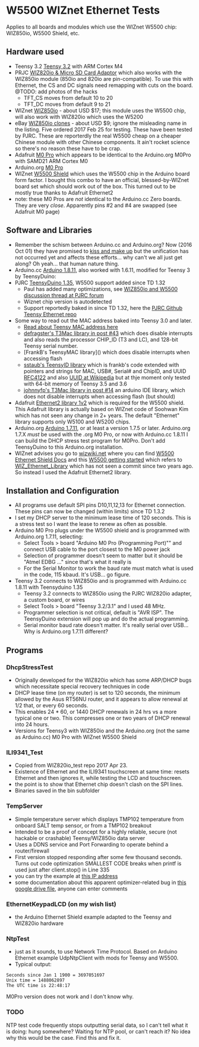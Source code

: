 # W5500 WIZnet Ethernet Tests
Applies to all boards and modules which use the WIZnet W5500 chip: WIZ850io, W5500 Shield, etc.

## Hardware used
- Teensy 3.2 [Teensy 3.2](https://www.pjrc.com/store/teensy32.html) with ARM Cortex M4
- PRJC [WIZ820io & Micro SD Card Adaptor](https://www.pjrc.com/store/wiz820_sd_adaptor.html) which also works with the WIZ850io module (850io and 820io are pin-compatible). To use this with Ethernet, the CS and DC signals need remapping with cuts on the board. @TODO: add photos of the hacks
  - TFT_CS moves from default 10 to 20
  - TFT_DC moves from default 9 to 21
- WIZnet [WIZ850io](http://www.wiznet.co.kr/product-item/wiz850io/) - about USD $17; this module uses the W5500 chip, will also work with WIZ820io which uses the W5200
- eBay [WIZ850io clones](http://www.ebay.com/itm/201560299414?_trksid=p2057872.m2749.l2649&ssPageName=STRK%3AMEBIDX%3AIT) - about USD $9; ignore the misleading name in the listing. Five ordered 2017 Feb 25 for testing. These have been tested by PJRC. These are reporterdly the real W5500 cheap on a cheaper Chinese module with other Chinese components. It ain't rocket science so there's no reason these have to be crap.
- Adafruit [M0 Pro](https://www.adafruit.com/products/2417) which appears to be identical to the Arduino.org M0Pro with SAMD21 ARM Cortex M0
- Arduino.org [M0 Pro](http://www.arduino.org/products/boards/arduino-m0-pro)
- WIZnet [W5500 Shield](http://www.wiznet.co.kr/product-item/w5500-ethernet-shield/) which uses the W5500 chip in the Arduino board form factor. I bought this combo to have an official, blessed-by-WIZnet board set which should work out of the box. This turned out to be mostly true thanks to Adafruit Ethernet2
- note: these M0 Pros are *not* identical to the Arduino.cc Zero boards. They are very *close*. Apparently pins #2 and #4 are swapped (see Adafruit M0 page)

## Software and Libraries
 - Remember the schism between Arduino.cc and Arduino.org? Now (2016 Oct 01) they have promised to [kiss and make up](https://blog.arduino.cc/2016/10/01/two-arduinos-become-one-2/) but the unification has not occurred yet and affects these efforts... why can't we all just get along? Oh yeah... that human nature thing.
 - Arduino.cc [Arduino 1.8.11](https://www.arduino.cc/en/Main/Software), also worked with 1.6.11, modified for Teensy 3 by TeensyDuino: 
 - PJRC [TeensyDuino 1.35](http://www.pjrc.com/teensy/td_download.html), W5500 support added since TD 1.32
   - Paul has added many optimizations, see [WIZ850io and W5500 discussion thread at PJRC forum](https://forum.pjrc.com/threads/28642-Wiznet-W5500-support/page2?highlight=Wiz850io)
   - Wiznet chip version is autodetected
   - Support reportedly baked in since TD 1.32, here the [PJRC Github Teensy Ethernet repo](https://github.com/PaulStoffregen/Ethernet)
 - Some way to read out the MAC address baked into Teensy 3.0 and later. 
   - [Read about Teensy MAC address here](https://forum.pjrc.com/threads/91-teensy-3-MAC-address)
   - [defragster's T3Mac library in post #43](https://forum.pjrc.com/attachment.php?attachmentid=7074&d=1462266657) which does disable interrupts and also reads the processor CHIP_ID (T3 and LC), and 128-bit Teensy serial number. 
   - [FrankB's TeensyMAC library](\) which does disable interrupts when accessing flash
   - [sstaub's TeensyID library](https://github.com/sstaub/TeensyID) which is frankb's code extended with pointers and strings for MAC, USB#, Serial# and ChipID, and UUID [RFC4122](https://tools.ietf.org/html/rfc4122) and also [UUID at Wikipedia](https://en.wikipedia.org/wiki/Universally_unique_identifier) but at thje moment only tested with 64-bit memory of Teensy 3.5 and 3.6
   - [johnnyfp's T3Mac library in post #14](https://forum.pjrc.com/attachment.php?attachmentid=2083&d=1401162864) an arduino IDE library, which does not disable interrupts when accessing flash (but should)
 - Adafruit [Ethernet2 library 1v2](https://github.com/adafruit/Ethernet2) which is required for the W5500 shield. This Adafruit library is actually based on WIZnet code of Soohwan Kim which has not seen any change in 2+ years. The default "Ethernet" library supports only W5100 and W5200 chips.
 - Arduino.org [Arduino 1.7.11](http://www.arduino.org/downloads), or at least a version 1.7.5 or later. Arduino.org 1.7.X *must* be used with the .org M0 Pro, or now with Arduino.cc 1.8.11 I can build the DHCP stress test program for M0Pro. Don't add TeensyDuino to this Arduino.org installation.
 - WIZnet advises you go to [wizwiki.net](wizwiki.net) where you can find [W5500 Ethernet Shield Docs](http://wizwiki.net/wiki/doku.php?id=osh:w5500_ethernet_shield:start) and this [W5500 getting started](http://wizwiki.net/wiki/doku.php?id=osh:w5500_ethernet_shield_getting_started) which refers to [WIZ_Ethernet_Library](https://github.com/Wiznet/WIZ_Ethernet_Library) which has not seen a commit since two years ago. So instead I used the Adafruit Ethernet2 library.

## Installation and Configuration
- All programs use default SPI pins D10,11,12,13 for Ethernet connection. These pins can now be changed (within limits) since TD 1.3.2
- I set my DHCP server to the minimum lease time of 120 seconds. This is a stress test so I want the lease to renew as often as possible.
- Arduino M0 Pro plugs under the W5500 shield and is programmed with Arduino.org 1.7.11, selecting:
  - Select Tools > board "Arduino M0 Pro (Programming Port)"" and connect USB cable to the port closest to the M0 power jack
  - Selection of programmer doesn't seem to matter but it should be "Atmel EDBG ..." since that's what it really is
  - For the Serial Monitor to work the baud rate must match what is used in the code, 115 kbaud. It's USB... go figure.
- Teensy 3.2 connects to WIZ850io and is programmed with Arduino.cc 1.8.11 with Teensyduino 1.35
  - Teensy 3.2 connects to WIZ850io using the PJRC WIZ820io adapter, a custom board, or wires
  - Select Tools > board "Teensy 3.2/3.1" and I used 48 MHz.
  - Programmer selection is not critical, default is "AVR ISP". The TeensyDuino extension will pop up and do the actual programming.
  - Serial monitor baud rate doesn't matter. It's really serial over USB... Why is Arduino.org 1.7.11 different?

## Programs
### DhcpStressTest
- Originally developed for the WIZ820io which has some ARP/DHCP bugs which necessitate special recovery techniques in code
- DHCP lease time (on my router) is set to 120 seconds, the minimum allowed by the Asus RT56NU router, and it appears to allow renewal at 1/2 that, or every 60 seconds. 
- This enables 24 * 60, or 1440 DHCP renewals in 24 hrs vs a more typical one or two. This compresses one or two years of DHCP renewal into 24 hours.
- Versions for Teensy3 with WIZ850io and the Arduino.org (not the same as Arduino.cc) M0 Pro with WIZnet W5500 Shield

### ILI9341_Test
- Copied from WIZ820io_test repo 2017 Apr 23.
- Existence of Ethernet and the ILI9341 touchscreen at same time: resets Ethernet and then ignores it, while testing the LCD and touchscreen.
- the point is to show that Ethernet chip doesn't clash on the SPI lines.
- Binaries saved in the bin subfolder 

### TempServer
- Simple temperature server which displays TMP102 temperature from onboard SALT temp sensor, or from a TMP102 breakout
- Intended to be a proof of concept for a highly reliable, secure (not hackable or crashable) Teensy/WIZ850io data server
- Uses a DDNS service and Port Forwarding to operate behind a router/firewall 
- First version stopped responding after some few thousand seconds. Turns out code optimization SMALLEST CODE breaks when printf is used just after client.stop() in Line 335
- you can try the example at [this IP address](http://systronix.hopto.org:8080/)
- some documentation about this apparent optimizer-related bug in [this google drive file](https://docs.google.com/document/d/1ZbH-lGuzJ1XOtw04R_Ga4RLg5KANeHKZRIIN780brBo/edit?usp=sharing), anyone can enter comments

### EthernetKeypadLCD (on my wish list)
- the Arduino Ethernet Shield example adapted to the Teensy and WIZ820io hardware

### NtpTest
- just as it sounds, to use Network Time Protocol. Based on Arduino Ethernet example UdpNtpClient with mods for Teensy and W5500. 
- Typical output:
```
Seconds since Jan 1 1900 = 3697051697
Unix time = 1488062897
The UTC time is 22:48:17
```
M0Pro version does not work and I don't know why.

### TODO
NTP test code frequently stops outputting serial data, so I can't tell what it is doing: hung somewhere? 
Waiting for NTP pool, or can't reach it?
No idea why this would be the case. Find this and fix it.
